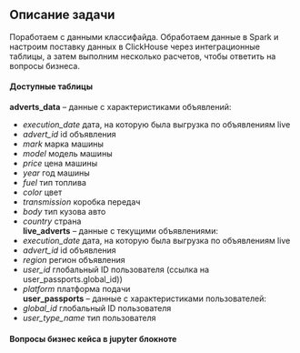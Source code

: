 ## Описание задачи ##
Поработаем с данными классифайда. Обработаем данные в Spark и настроим поставку данных в ClickHouse через интеграционные таблицы, а затем выполним несколько расчетов, чтобы ответить на вопросы бизнеса.
#### Доступные таблицы ###
**adverts_data** – данные с характеристиками объявлений:
- *execution_date*	дата, на которую была выгрузка по объявлениям live
- *advert_id*	id объявления
- *mark*	марка машины
- *model*	модель машины
- *price*	цена машины
- *year*	год машины
- *fuel*	тип топлива
- *color*	цвет
- *transmission*	коробка передач
- *body*	тип кузова авто
- *country*	страна <br>
**live_adverts** – данные с текущими объявлениями:
- *execution_date*	дата, на которую была выгрузка по объявлениям live
- *advert_id*	id объявления
- *region*	регион объявления
- *user_id*	глобальный ID пользователя (ссылка на user_passports.global_id))
- *platform*	платформа подачи <br>
**user_passports** – данные с характеристиками пользователей:
- *global_id*	глобальный ID пользователя
- *user_type_name*	тип пользователя
#### Вопросы бизнес кейса в jupyter блокноте ###
